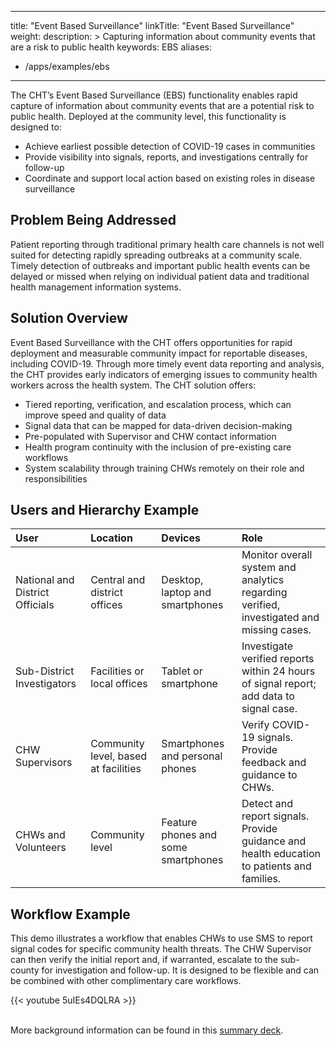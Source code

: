 ---
title: "Event Based Surveillance"
linkTitle: "Event Based Surveillance"
weight: 
description: >
  Capturing information about community events that are a risk to public health
keywords: EBS 
aliases:
   - /apps/examples/ebs
----

The CHT’s Event Based Surveillance (EBS) functionality enables rapid capture of information about community events that are a potential risk to public health. Deployed at the community level, this functionality is designed to: 

* Achieve earliest possible detection of COVID-19 cases in communities
* Provide visibility into signals, reports, and investigations centrally for follow-up
* Coordinate and support local action based on existing roles in disease surveillance

## Problem Being Addressed

Patient reporting through traditional primary health care channels is not well suited for detecting rapidly spreading outbreaks at a community scale. Timely detection of outbreaks and important public health events can be delayed or missed when relying on individual patient data and traditional health management information systems. 

## Solution Overview

Event Based Surveillance with the CHT offers opportunities for rapid deployment and measurable community impact for reportable diseases, including COVID-19. Through more timely event data reporting and analysis, the CHT provides early indicators of emerging issues to community health workers across the health system. The CHT solution offers:

* Tiered reporting, verification, and escalation process, which can improve speed and quality of data
* Signal data that can be mapped for data-driven decision-making
* Pre-populated with Supervisor and CHW contact information
* Health program continuity with the inclusion of pre-existing care workflows
* System scalability through training CHWs remotely on their role and responsibilities


## Users and Hierarchy Example

| User                             | Location                               | Devices                             | Role                                                                                                                                                                                                                                              |
| :------------------------------- | :------------------------------------- | :---------------------------------- | :------------------------------------------------------------------------------------------------- |
| National and District Officials  | Central and district offices           | Desktop, laptop and smartphones     | Monitor overall system and analytics regarding verified, investigated and missing cases.           |
| Sub-District Investigators       | Facilities or local offices            | Tablet or smartphone                | Investigate verified reports within 24 hours of signal report; add data to signal case.            |
| CHW Supervisors                  | Community level, based at facilities   | Smartphones and personal phones     | Verify COVID-19 signals. Provide feedback and guidance to CHWs.                                    |
| CHWs and Volunteers              | Community level                        | Feature phones and some smartphones | Detect and report signals. Provide guidance and health education to patients and families.         |

## Workflow Example

This demo illustrates a workflow that enables CHWs to use SMS to report signal codes for specific community health threats. The CHW Supervisor can then verify the initial report and, if warranted, escalate to the sub-county for investigation and follow-up. It is designed to be flexible and can be combined with other complimentary care workflows.

{{< youtube 5uIEs4DQLRA >}} <br><br>

More background information can be found in this [summary deck](https://docs.google.com/presentation/d/1BvYA0c8vHlXdGiL1Ne9cbWM4rGaarUGz9SfckP3NWG4).
